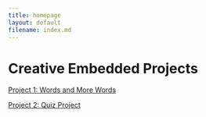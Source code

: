 ```yaml
---
title: homepage
layout: default
filename: index.md
--- 
```


# Creative Embedded Projects

[Project 1: Words and More Words](../installation_1)

[Project 2: Quiz Project](./project_2)
